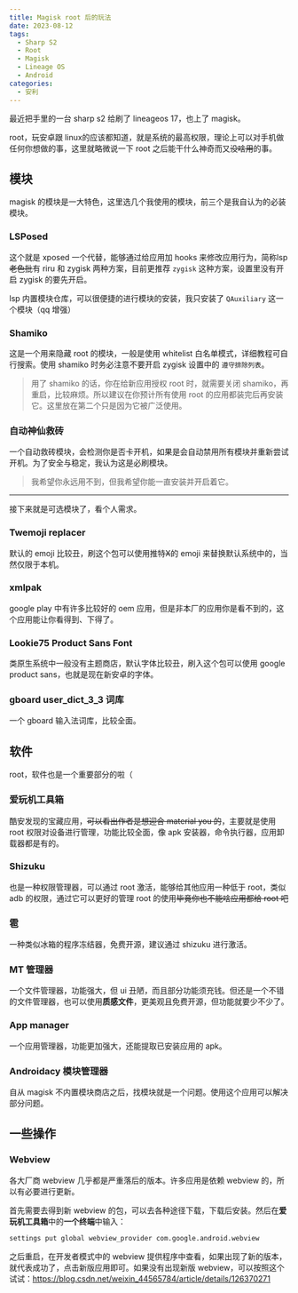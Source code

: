 ```yaml
---
title: Magisk root 后的玩法
date: 2023-08-12
tags: 
  - Sharp S2
  - Root
  - Magisk
  - Lineage OS
  - Android
categories:
  - 安利
---
```


最近把手里的一台 sharp s2 给刷了 lineageos 17，也上了 magisk。

<!--more-->

root，玩安卓跟 linux的应该都知道，就是系统的最高权限，理论上可以对手机做任何你想做的事，这里就略微说一下 root 之后能干什么神奇而又~~没啥用~~的事。

## 模块

magisk 的模块是一大特色，这里选几个我使用的模块，前三个是我自认为的必装模块。

### LSPosed

这个就是 xposed 一个代替，能够通过给应用加 hooks 来修改应用行为，简称lsp~~老色批~~有 riru 和 zygisk 两种方案，目前更推荐 `zygisk` 这种方案，设置里没有开启 zygisk 的要先开启。

lsp 内置模块仓库，可以很便捷的进行模块的安装，我只安装了 `QAuxiliary` 这一个模块（qq 增强）

### Shamiko

这是一个用来隐藏 root 的模块，一般是使用 whitelist 白名单模式，详细教程可自行搜索。使用 shamiko 时务必注意不要开启 zygisk 设置中的 `遵守排除列表`。

> 用了 shamiko 的话，你在给新应用授权 root 时，就需要关闭 shamiko，再重启，比较麻烦。所以建议在你预计所有使用 root 的应用都装完后再安装它。这里放在第二个只是因为它被广泛使用。

### 自动神仙救砖

一个自动救砖模块，会检测你是否卡开机，如果是会自动禁用所有模块并重新尝试开机。为了安全与稳定，我认为这是必刷模块。

> 我希望你永远用不到，但我希望你能一直安装并开启着它。

***

接下来就是可选模块了，看个人需求。

### Twemoji replacer

默认的 emoji 比较丑，刷这个包可以使用推特~~X~~的 emoji 来替换默认系统中的，当然仅限于本机。

### xmlpak

google play 中有许多比较好的 oem 应用，但是非本厂的应用你是看不到的，这个应用能让你看得到、下得了。

### Lookie75 Product Sans Font

类原生系统中一般没有主题商店，默认字体比较丑，刷入这个包可以使用 google product sans，也就是现在新安卓的字体。

### gboard user\_dict\_3\_3 词库

一个 gboard 输入法词库，比较全面。

## 软件

root，软件也是一个重要部分的啦（

### 爱玩机工具箱

酷安发现的宝藏应用，~~可以看出作者是想迎合 material you 的~~，主要就是使用 root 权限对设备进行管理，功能比较全面，像 apk 安装器，命令执行器，应用卸载器都是有的。

### Shizuku

也是一种权限管理器，可以通过 root 激活，能够给其他应用一种低于 root，类似 adb 的权限，通过它可以更好的管理 root 的使用~~毕竟你也不能啥应用都给 root 吧~~

### 雹

一种类似冰箱的程序冻结器，免费开源，建议通过 shizuku 进行激活。

### MT 管理器

一个文件管理器，功能强大，但 ui 丑陋，而且部分功能须充钱。但还是一个不错的文件管理器，也可以使用**质感文件**，更美观且免费开源，但功能就要少不少了。

### App manager

一个应用管理器，功能更加强大，还能提取已安装应用的 apk。

### Androidacy 模块管理器

自从 magisk 不内置模块商店之后，找模块就是一个问题。使用这个应用可以解决部分问题。

## 一些操作

### Webview

各大厂商 webview 几乎都是严重落后的版本。许多应用是依赖 webview 的，所以有必要进行更新。

首先需要去得到新 webview 的包，可以去各种途径下载，下载后安装。然后在**爱玩机工具箱**中的**一个终端**中输入：

```sh
settings put global webview_provider com.google.android.webview
```

之后重启，在开发者模式中的 webview 提供程序中查看，如果出现了新的版本，就代表成功了，点击新版应用即可。如果没有出现新版 webview，可以按照这个试试：<https://blog.csdn.net/weixin_44565784/article/details/126370271>
